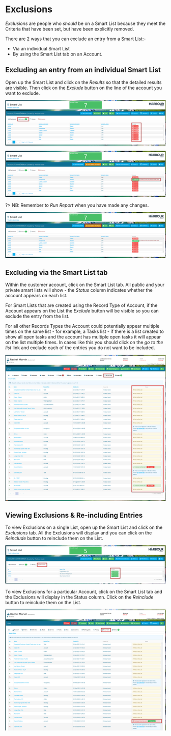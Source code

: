 # Exclusions #

*Exclusions* are people who *should* be on a Smart List because they meet the Criteria that have been set, but have been explicitly removed.

There are 2 ways that you can exclude an entry from a Smart List:-

- Via an individual Smart List
- By using the Smart List tab on an Account.

## Excluding an entry from an individual Smart List

Open up the Smart List and click on the *Results* so that the detailed results are visible. Then click on the *Exclude* button on the line of the account you want to exclude.

![image-20210501112302512](image-20210501112302512.png)

![image-20210501112400610](image-20210501112400610.png)

?> NB: Remember to *Run Report* when you have made any changes.

![image-20210501112444703](image-20210501112444703.png)

## Excluding via the Smart List tab

Within the customer account, click on the Smart List tab. All public and your private smart lists will show - the *Status* column indicates whether the account appears on each list.  

For Smart Lists that are created using the Record Type of Account, if the Account appears on the List the *Exclude* button will be visible so you can exclude the entry from the list.

For all other Records Types the Account could potentially appear multiple times on the same list - for example, a Tasks list - if there is a list created to show all open tasks and the account has multiple open tasks it will appear on the list multiple times. In cases like this you should click on the *go to the list* link and exclude each of the entries you do not want to be included.

![image-20210501112827155](image-20210501112827155.png)

## Viewing Exclusions & Re-including Entries

To view Exclusions on a single List, open up the Smart List and click on the *Exclusions* tab.  All the Exclusions will display and you can click on the *Reinclude* button to reinclude them on the List.

![image-20210501114633640](image-20210501114633640.png)

To view Exclusions for a particular Account, click on the Smart List tab and the Exclusions will display in the Status column.  Click on the *Reinclude* button to reinclude them on the List.

![image-20210501115144223](image-20210501115144223.png)